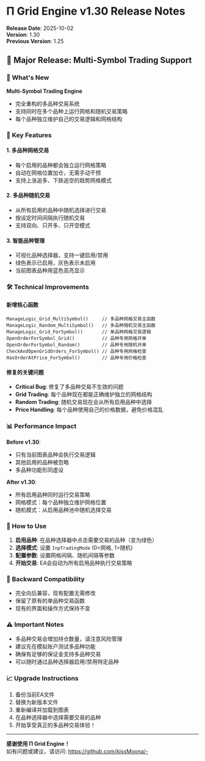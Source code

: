 # Π Grid Engine v1.30 Release Notes

**Release Date**: 2025-10-02  
**Version**: 1.30  
**Previous Version**: 1.25

## 🎉 Major Release: Multi-Symbol Trading Support

### 🚀 What's New

**Multi-Symbol Trading Engine**
- 完全重构的多品种交易系统
- 支持同时在多个品种上运行网格和随机交易策略
- 每个品种独立维护自己的交易逻辑和网格结构

### 🔧 Key Features

#### 1. **多品种网格交易**
- 每个启用的品种都会独立运行网格策略
- 自动在网格位置加仓，无需手动干预
- 支持上涨追多、下跌追空的趋势网格模式

#### 2. **多品种随机交易**
- 从所有启用的品种中随机选择进行交易
- 按设定时间间隔执行随机交易
- 支持双向、只开多、只开空模式

#### 3. **智能品种管理**
- 可视化品种选择器，支持一键启用/禁用
- 绿色表示已启用，灰色表示未启用
- 当前图表品种用蓝色高亮显示

### 🛠️ Technical Improvements

#### 新增核心函数
```mql4
ManageLogic_Grid_MultiSymbol()     // 多品种网格交易主函数
ManageLogic_Random_MultiSymbol()   // 多品种随机交易主函数
ManageLogic_Grid_ForSymbol()       // 单品种网格交易逻辑
OpenOrderForSymbol_Grid()          // 品种专用网格开单
OpenOrderForSymbol_Random()        // 品种专用随机开单
CheckAndOpenGridOrders_ForSymbol() // 品种专用网格检查
HasOrderAtPrice_ForSymbol()        // 品种专用价格检查
```

#### 修复的关键问题
- **Critical Bug**: 修复了多品种交易不生效的问题
- **Grid Trading**: 每个品种现在都能正确维护独立的网格结构
- **Random Trading**: 随机交易现在会从所有启用品种中选择
- **Price Handling**: 每个品种使用自己的价格数据，避免价格混乱

### 📊 Performance Impact

**Before v1.30**:
- 只有当前图表品种会执行交易逻辑
- 其他启用的品种被忽略
- 多品种功能形同虚设

**After v1.30**:
- 所有启用品种同时运行交易策略
- 网格模式：每个品种独立维护网格位置
- 随机模式：从启用品种池中随机选择交易

### 🎯 How to Use

1. **启用品种**: 在品种选择器中点击需要交易的品种（变为绿色）
2. **选择模式**: 设置 `InpTradingMode` (0=网格, 1=随机)
3. **配置参数**: 设置网格间隔、随机间隔等参数
4. **开始交易**: EA会自动为所有启用品种执行交易策略

### 🔄 Backward Compatibility

- 完全向后兼容，现有配置无需修改
- 保留了原有的单品种交易函数
- 现有的界面和操作方式保持不变

### ⚠️ Important Notes

- 多品种交易会增加持仓数量，请注意风险管理
- 建议先在模拟账户测试多品种功能
- 确保有足够的保证金支持多品种交易
- 可以随时通过品种选择器启用/禁用特定品种

### 📈 Upgrade Instructions

1. 备份当前EA文件
2. 替换为新版本文件
3. 重新编译并加载到图表
4. 在品种选择器中选择需要交易的品种
5. 开始享受真正的多品种交易体验！

---

**感谢使用 Π Grid Engine！**  
如有问题或建议，请访问: https://github.com/kissMoona/-

